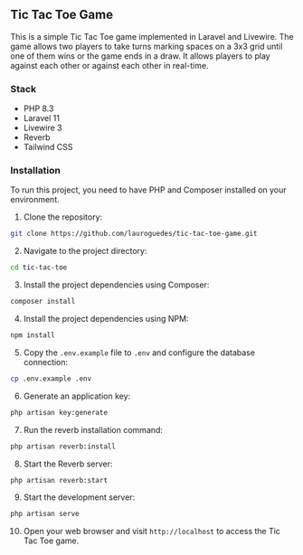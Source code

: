 ## Tic Tac Toe Game
This is a simple Tic Tac Toe game implemented in Laravel and Livewire. The game allows two players to take turns marking
spaces on a 3x3 grid until one of them wins or the game ends in a draw. It allows players to play against each other or
against each other in real-time.

### Stack
- PHP 8.3
- Laravel 11
- Livewire 3
- Reverb
- Tailwind CSS

### Installation
To run this project, you need to have PHP and Composer installed on your environment.

1. Clone the repository:

```bash
git clone https://github.com/lauroguedes/tic-tac-toe-game.git
```

2. Navigate to the project directory:

```bash
cd tic-tac-toe
```

3. Install the project dependencies using Composer:

```bash
composer install
```

4. Install the project dependencies using NPM:

```bash
npm install
```

5. Copy the `.env.example` file to `.env` and configure the database connection:

```bash
cp .env.example .env
```

6. Generate an application key:

```bash
php artisan key:generate
```

7. Run the reverb installation command:

```bash
php artisan reverb:install
```

8. Start the Reverb server:

```bash
php artisan reverb:start
```

9. Start the development server:

```bash
php artisan serve
```

10. Open your web browser and visit `http://localhost` to access the Tic Tac Toe game.
